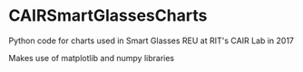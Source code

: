 # CAIRSmartGlassesCharts
Python code for charts used in Smart Glasses REU at RIT's CAIR Lab in 2017 

Makes use of matplotlib and numpy libraries
